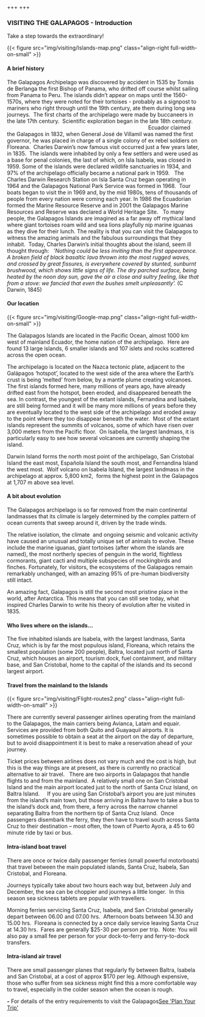 +++
+++

### VISITING THE GALAPAGOS - Introduction

<span class="strapline">Take a step towards the extraordinary!</span>

{{< figure src="img/visiting/Islands-map.png" class="align-right full-width-on-small" >}}

#### A brief history
The Galapagos Archipelago was discovered by accident in 1535 by Tomás de Berlanga the first Bishop of Panama, who drifted off course whilst sailing from Panama to Peru. The islands didn’t appear on maps until the 1560-1570s, where they were noted for their tortoises - probably as a signpost to mariners who right through until the 19th century, ate them during long sea journeys.  The first charts of the archipelago were made by buccaneers in the late 17th century.  Scientific exploration began in the late 18th century.
                                                                                             
Ecuador claimed the Galapagos in 1832, when General José de Villamil was named the first governor, he was placed in charge of a single colony of ex rebel soldiers on Floreana.  Charles Darwin’s now famous visit occurred just a few years later, in 1835.  The islands were inhabited by only a few settlers and were used as a base for penal colonies, the last of which, on Isla Isabela, was closed in 1959.
Some of the islands were declared wildlife sanctuaries in 1934, and 97% of the archipelago officially became a national park in 1959.
 
The Charles Darwin Research Station on Isla Santa Cruz began operating in 1964 and the Galapagos National Park Service was formed in 1968.  Tour boats began to visit the in 1969 and, by the mid 1980s, tens of thousands of people from every nation were coming each year.  In 1986 the Ecuadorian formed the Marine Resource Reserve and in 2001 the Galapagos Marine Resources and Reserve was declared a World Heritage Site.
 
To many people, the Galapagos Islands are imagined as a far away off mythical land where giant tortoises roam wild and sea lions playfully nip marine iguanas as they dive for their lunch.  The reality is that you can visit the Galapagos to witness the amazing animals and the fabulous surroundings that they inhabit.  Today, Charles Darwin’s initial thoughts about the island, seem ill thought through:
 
<I>‘Nothing could be less inviting than the first appearance. A broken field of black basaltic lava thrown into the most rugged waves, and crossed by great fissures, is everywhere covered by stunted, sunburnt brushwood, which shows little signs of life. The dry parched surface, being heated by the noon day sun, gave the air a close and sultry feeling, like that from a stove: we fancied that even the bushes smelt unpleasantly’.</I> (C Darwin, 1845)

#### Our location
{{< figure src="img/visiting/Google-map.png" class="align-right full-width-on-small" >}}

The Galapagos Islands are located in the Pacific Ocean, almost 1000 km west of mainland Ecuador, the home nation of the archipelago.  Here are found 13 large islands, 6 smaller islands and 107 islets and rocks scattered across the open ocean.

The archipelago is located on the Nazca tectonic plate, adjacent to the Galápagos ‘hotspot’, located to the west side of the area where the Earth’s crust is being ‘melted’ from below, by a mantle plume creating volcanoes. The first islands formed here, many millions of years ago, have already drifted east from the hotspot, been eroded, and disappeared beneath the sea. In contrast, the youngest of the extant islands, Fernandina and Isabela, are still being formed and it will be many more millions of years before they are eventually located to the west side of the archipelago and eroded away to the point where they too disappear beneath the water.  Most of the extant islands represent the summits of volcanos, some of which have risen over 3,000 meters from the Pacific floor.  On Isabella, the largest landmass, it is particularly easy to see how several volcanoes are currently shaping the island.

Darwin Island forms the north most point of the archipelago, San Cristobal Island the east most, Española Island the south most, and Fernandina Island the west most.  Wolf volcano on Isabela Island, the largest landmass in the archipelago at approx. 5,800 km2,  forms the highest point in the Galapagos at 1,707 m above sea level.

#### A bit about evolution
The Galapagos archipelago is so far removed from the main continental landmasses that its climate is largely determined by the complex pattern of ocean currents that sweep around it, driven by the trade winds.

The relative isolation, the climate  and ongoing seismic and volcanic activity have caused an unusual and totally unique set of animals to evolve. These include the marine iguanas, giant tortoises (after whom the islands are named), the most northerly species of penguin in the world, flightless cormorants, giant cacti and multiple subspecies of mockingbirds and finches. Fortunately, for visitors, the ecosystems of the Galapagos remain remarkably unchanged, with an amazing 95% of pre-human biodiversity still intact.

An amazing fact, Galapagos is still the second most pristine place in the world, after Antarctica. This means that you can still see today, what inspired Charles Darwin to write his theory of evolution after he visited in 1835.

#### Who lives where on the islands…
The five inhabited islands are Isabela, with the largest landmass, Santa Cruz, which is by far the most populous island, Floreana, which retains the smallest population (some 200 people), Baltra, located just north of Santa Cruz, which houses an airport, tourism dock, fuel containment, and military base, and San Cristobal, home to the capital of the islands and its second largest airport.

#### Travel from the mainland to the Islands

{{< figure src="img/visiting/Flight-routes2.png" class="align-right full-width-on-small" >}}

There are currently several passenger airlines operating from the mainland to the Galapagos, the main carriers being Avianca, Latam and equair. Services are provided from both Quito and Guayaquil airports.  It is sometimes possible to obtain a seat at the airport on the day of departure, but to avoid disappointment it is best to make a reservation ahead of your journey.

Ticket prices between airlines does not vary much and the cost is high, but this is the way things are at present, as there is currently no practical alternative to air travel.
 
There are two airports in Galapagos that handle flights to and from the mainland.  A relatively small one on San Cristobal Island and the main airport located just to the north of Santa Cruz Island, on Baltra Island. 
   
If you are using San Cristobal’s airport you are just minutes from the island’s main town, but those arriving in Baltra have to take a bus to the island’s dock and, from there, a ferry across the narrow channel separating Baltra from the northern tip of Santa Cruz Island.  Once passengers disembark the ferry, they then have to travel south across Santa Cruz to their destination – most often, the town of Puerto Ayora, a 45 to 60 minute ride by taxi or bus.

#### Intra-island boat travel
There are once or twice daily passenger ferries (small powerful motorboats) that travel between the main populated islands, Santa Cruz, Isabela, San Cristobal, and Floreana.

Journeys typically take about two hours each way but, between July and December, the sea can be choppier and journeys a little longer.  In this season sea sickness tablets are popular with travellers.

Morning ferries servicing Santa Cruz, Isabela, and San Cristobal generally depart between 06.00 and 07.00 hrs.  Afternoon boats between 14.30 and 15.00 hrs.  Floreana is connected by a once daily service leaving Santa Cruz at 14.30 hrs.  Fares are generally $25-30 per person per trip.  Note: You will also pay a small fee per person for your dock-to-ferry and ferry-to-dock transfers.

#### Intra-island air travel
There are small passenger planes that regularly fly between Baltra, Isabela and San Cristobal, at a cost of approx $170 per leg. Although expensive, those who suffer from sea sickness might find this a more comfortable way to travel, especially in the colder season when the ocean is rough.

**-**
For details of the entry requirements to visit the Galapagos[See 'Plan Your Trip'](/our-diving/our-prices)
